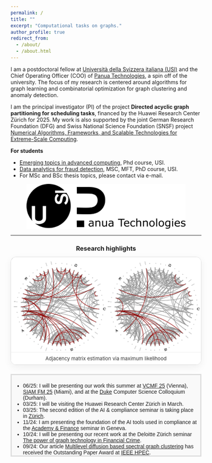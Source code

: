 ```yaml
---
permalink: /
title: ""
excerpt: "Computational tasks on graphs."
author_profile: true
redirect_from: 
  - /about/
  - /about.html
---
```


I am a postdoctoral fellow at [Università della Svizzera italiana (USI)](http://usi.to/vh8) and the Chief Operating Officer (COO) of [Panua Technologies](https://panua.ch/), a spin off of the university.
The focus of my research is centered around algorithms for graph learning and combinatorial optimization for graph clustering and anomaly detection. 

I am the principal investigator (PI) of the project **Directed acyclic graph partitioning for scheduling tasks**, financed by the Huawei Research Center Zürich for 2025. My work is 
also supported by the joint German Research Foundation (DFG) and Swiss National Science Foundation (SNSF)
project [Numerical Algorithms, Frameworks, and Scalable Technologies for Extreme-Scale Computing](https://data.snf.ch/grants/grant/204817).

**For students**
- [Emerging topics in advanced computing](https://search.usi.ch/en/courses/35275751/emerging-topics-in-advanced-computing), Phd course, USI.
- [Data analytics for fraud detection](https://search.usi.ch/en/courses/35275991/data-analytics-for-fraud-detection), MSC, MFT, PhD course, USI.
- For MSc and BSc thesis topics, please contact via e-mail.

<!-- This is my [cv](http://DmsPas.github.io/files/CV_DPasadakis.pdf) (updated February 2024). -->
<!-- I completed my Phd at USI in February 2023, under the supervision of [Olaf Schenk](https://search.usi.ch/en/people/9a52a2fdb8d3d26ec16fb1569b590909/schenk-olaf). Prior to that, I worked on fluid-structure interaction problems as part of my MSc thesis on [Computational Science](https://www.usi.ch/en/education/master/computational-science) at USI, and studied Physics at the [Aristotle University of Thessaloniki](https://www.physics.auth.gr/en/) and [TU Berlin](https://www.tu.berlin/en/naturwissenschaften).  -->

<p align="center">
<img src="/images/USI_Panua_Logo.png" width="420" alt="USI_logo_full"> 
</p>

*** 

<!-- ===================== Research Highlights Carousel ===================== -->
<div id="research-highlights" aria-label="Research highlights carousel" style="max-width:820px;margin:24px auto;">
  <h3 style="text-align:center;margin:0 0 12px 0;">Research highlights</h3>

  <div class="rc-wrapper" role="region">
    <!-- Slides -->§
    <!-- Replace img src and links with your figures & paper links. Keep the same structure. -->
    <div class="rc-slide active">
      <a href="https://ieeexplore.ieee.org/document/10091452" target="_blank" rel="noopener">
        <img src="/images/SQUIC_fit_adj.png" alt="SQUIC_fit_adj" loading="lazy">
      </a>
      <div class="rc-caption">Adjacency matrix estimation via maximum likelihood</div>
    </div>

    <div class="rc-slide">
      <a href="https://ieeexplore.ieee.org/document/10091452" target="_blank" rel="noopener">
        <img src="/images/SQUIC_fit_adj.png" alt="SQUIC_fit_adj" loading="lazy">
      </a>
      <div class="rc-caption">Adjacency matrix estimation via maximum likelihood</div>
    </div>

    <div class="rc-slide">
      <a href="https://ieeexplore.ieee.org/document/10091452" target="_blank" rel="noopener">
        <img src="/images/SQUIC_fit_adj.png" alt="SQUIC_fit_adj" loading="lazy">
      </a>
      <div class="rc-caption">Adjacency matrix estimation via maximum likelihood</div>
    </div>

    <!-- Prev / Next -->
    <button class="rc-nav rc-prev" aria-label="Previous slide">&#10094;</button>
    <button class="rc-nav rc-next" aria-label="Next slide">&#10095;</button>

    <!-- Dots -->
    <div class="rc-dots" role="tablist" aria-label="Slide selectors"></div>
  </div>
</div>

<style>
/* ---- Carousel styles (scoped by .rc-*) ---- */
.rc-wrapper {
  position: relative;
  aspect-ratio: 16 / 9;
  background: #f5f5f5;
  border: 1px solid #ddd;
  border-radius: 14px;
  overflow: hidden;
  box-shadow: 0 6px 20px rgba(0,0,0,0.06);
}
.rc-slide {
  position: absolute;
  inset: 0;
  opacity: 0;
  transition: opacity .6s ease;
  display: flex;
  align-items: center;
  justify-content: center;
  background: #fff;
}
.rc-slide.active { opacity: 1; }
.rc-slide img {
  max-width: 100%;
  max-height: 100%;
  object-fit: contain;
  display: block;
  user-select: none;
  -webkit-user-drag: none;
}
.rc-caption {
  position: absolute;
  left: 0; right: 0; bottom: 0;
  padding: 8px 12px;
  font-size: 13px;
  color: #333;
  background: rgba(255,255,255,0.88);
  border-top: 1px solid #eee;
  text-align: center;
}
.rc-nav {
  position: absolute;
  top: 50%;
  transform: translateY(-50%);
  background: rgba(255,255,255,0.9);
  border: 1px solid #ddd;
  border-radius: 999px;
  width: 36px; height: 36px;
  line-height: 36px;
  text-align: center;
  font-size: 20px;
  cursor: pointer;
  box-shadow: 0 2px 10px rgba(0,0,0,0.08);
}
.rc-nav:hover { background: #fff; }
.rc-prev { left: 10px; }
.rc-next { right: 10px; }
.rc-dots {
  position: absolute;
  bottom: 8px; left: 0; right: 0;
  display: flex; gap: 6px; justify-content: center; align-items: center;
}
.rc-dots button {
  width: 8px; height: 8px; border-radius: 50%;
  border: 1px solid #bbb; background: #fff; opacity: .7;
  cursor: pointer;
}
.rc-dots button.active { background: #333; border-color: #333; opacity: 1; }
@media (max-width: 560px) { .rc-caption { font-size: 12px; } }
</style>

<script>
(function(){
  // Basic, dependency-free carousel with auto-advance, dots, keyboard & swipe
  const root = document.currentScript.previousElementSibling.previousElementSibling; // <div id="research-highlights"> -> .rc-wrapper is inside
  const wrapper = root.querySelector('.rc-wrapper');
  const slides = Array.from(wrapper.querySelectorAll('.rc-slide'));
  const prevBtn = wrapper.querySelector('.rc-prev');
  const nextBtn = wrapper.querySelector('.rc-next');
  const dotsEl = wrapper.querySelector('.rc-dots');

  let index = 0, timer = null, hover = false;

  // Dots
  slides.forEach((_, i) => {
    const b = document.createElement('button');
    b.setAttribute('aria-label', 'Go to slide ' + (i+1));
    b.addEventListener('click', () => go(i, true));
    dotsEl.appendChild(b);
  });

  function setActive(i){
    slides.forEach((s,k)=> s.classList.toggle('active', k===i));
    dotsEl.querySelectorAll('button').forEach((d,k)=> d.classList.toggle('active', k===i));
  }

  function go(i, user=false){
    index = (i + slides.length) % slides.length;
    setActive(index);
    if (user) restart();
  }

  function next(){ go(index+1); }
  function prev(){ go(index-1); }

  function start(){
    stop();
    timer = setInterval(()=> { if(!hover) next(); }, 5000);
  }
  function stop(){ if(timer) clearInterval(timer); }
  function restart(){ start(); }

  // Events
  nextBtn.addEventListener('click', ()=> next());
  prevBtn.addEventListener('click', ()=> prev());

  wrapper.addEventListener('mouseenter', ()=> { hover = true; });
  wrapper.addEventListener('mouseleave', ()=> { hover = false; });

  // Keyboard
  wrapper.setAttribute('tabindex','0');
  wrapper.addEventListener('keydown', (e)=>{
    if(e.key === 'ArrowRight') next();
    if(e.key === 'ArrowLeft')  prev();
  });

  // Touch swipe
  let sx = 0, dx = 0;
  wrapper.addEventListener('touchstart', (e)=> { sx = e.touches[0].clientX; dx = 0; }, {passive:true});
  wrapper.addEventListener('touchmove', (e)=> { dx = e.touches[0].clientX - sx; }, {passive:true});
  wrapper.addEventListener('touchend', ()=> {
    if (Math.abs(dx) > 40) (dx < 0 ? next() : prev());
  });

  // Init
  setActive(0);
  start();
})();
</script>
<!-- =================== End Research Highlights Carousel =================== -->

<!-- <div style="text-align: center;">
  <h2>News</h2>
</div> -->

<div style="height: 200px; overflow-y: auto; background-color: #f9f9f9; padding: 6px; border: 3px solid #ddd; font-family: Arial, sans-serif; font-size: 14px;">
  <ul>
    <li>06/25: I will be presenting our work this summer at <a href="https://fam.tuwien.ac.at/events/vcmf2025/index.php" target="_blank">VCMF 25</a> (Vienna), <a href="https://meetings.siam.org/sess/dsp_programsess.cfm?SESSIONCODE=85240" target="_blank">SIAM FM 25</a> (Miami), and at the 
    <a href="https://cs.duke.edu/events/graph-learning-and-spectral-clustering-high-dimensional-data" target="_blank">Duke</a> Computer Science Colloquium (Durham).</li>
    <li>03/25: I will be visiting the Huawei Research Center Zürich in March.</li>
    <li>03/25: The second edition of the AI & compliance seminar is taking place in <a href="https://www.academyfinance.ch/artificial-intelligence-and-compliance-processes-2/" target="_blank">Zürich</a>.</li>
    <li>11/24: I am presenting the foundation of the AI tools used in compliance at the <a href="https://www.academyfinance.ch/artificial-intelligence-and-compliance-processes/" target="_blank">Academy & Finance</a> seminar in Geneva.</li>
    <li>10/24: I will be presenting our recent work at the Deloitte Zürich seminar <a href="https://mkto.deloitte.com/FY25-Q2-FA-EV-Graphaton-24-Zurich-CH_Registration-page-Social.html" target="_blank">The power of graph technology in Financial Crime</a>.</li>
    <li>09/24: Our article <a href="https://ieee-hpec.org/wp-content/uploads/2024/09/176.pdf" target="_blank">Multilevel diffusion based spectral graph clustering</a> has received the Outstanding Paper Award at <a href="https://ieee-hpec.org/" target="_blank">IEEE HPEC</a>.</li>
    <li>06/24: Our interview with Albert-Jan Yzelman at ACM PASC regarding high performance graph analytics is now available <a href="https://www.youtube.com/watch?v=wzn7zgDC4hs" target="_blank">online</a>.</li>
    <li>06/24: The poster accompanying our article <a href="https://ssl.lu.usi.ch/entityws/Allegati/3010824_638529309691881843.pdf" target="_blank">GAMLNet: a graph based framework for the detection of money laundering</a> has received the Best Poster Award at <a href="https://sds2024.ch/conference-program/" target="_blank">IEEE SDS24</a>.</li>
    <li>03/24: Our article <a href="https://dl.acm.org/doi/10.1145/3650108" target="_blank">Sparse Precision Matrix Estimation With SQUIC</a> is published in ACM Transactions on Mathematical Software.</li>
    <li>03/24: We are organizing the minisymposia "Learning and Clustering Tasks on Graphical Structures" at <a href="https://meetings.siam.org/sess/dsp_programsess.cfm?SESSIONCODE=78748" target="_blank">SIAM LA 24</a> in Paris, and "High Performance Graph Analytics" at <a href="https://pasc24.pasc-conference.org/program/minisymposia/" target="_blank">PASC 24</a> in Zürich.</li>
    <li>11/23: I have been awarded a <a href="https://ddsa.dk/" target="_blank">DDSA</a> grant to visit the <a href="https://vbn.aau.dk/en/organisations/institut-for-matematiske-fag" target="_blank">Department of Mathematical Science</a> of Aalborg University.</li>
    <li>09/23: Our article <a href="http://albert-jan.yzelman.net/PDFs/pasadakis23a-pp.pdf" target="_blank">Nonlinear spectral clustering with C++ GraphBLAS</a> has received the Outstanding Short Paper Award at <a href="https://ieee-hpec.org/index.php/ieee-hpec-2023-prelim-agenda/#4-P" target="_blank">IEEE HPEC</a>.</li>
    <li>04/23: Our article <a href="https://ieeexplore.ieee.org/document/10091452" target="_blank">Sparse Quadratic Approximation for Graph Learning</a> is published in IEEE Transactions on Pattern Analysis and Machine Intelligence.</li>
    <li>04/23: The Swiss National Science Foundation (SNSF) project <a href="https://search.usi.ch/projects/1036/balanced-graph-partition-refinement-using-the-graph-p-laplacian" target="_blank">Balanced Graph Partition Refinement Using the Graph p-Laplacian</a> that supported my Phd studies is now complete.</li>
    <li>03/23: I have successfully defended my Phd thesis entitled <a href="http://DmsPas.github.io/files/PhD_Thesis_Pasadakis_signed.pdf" target="_blank">Learning and clustering graphs from high dimensional data</a>.</li>
    <li>07/22: Chairing the <a href="https://pasc22.pasc-conference.org/program/schedule/index.html%3Fpost_type=page&p=11&sess=sess173.html" target="_blank">AP1B - ACM Papers Session 1B</a> in PASC'22.</li>
    <li>12/21: Our article <em>Multiway p-spectral graph cuts on Grassmann manifolds</em> was featured in the <a href="https://hpc.fau.de/files/2021/12/newsletter_nhr_december21.pdf" target="_blank">newsletter</a> of the National Centre for High Performance Computing of the University of Erlangen (NHR@FAU).</li>
  </ul>
</div>
